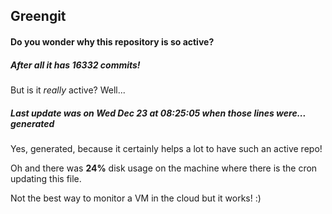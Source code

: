 ## Greengit

#### Do you wonder why this repository is so active?

##### After all it has 16332 commits!

But is it *really* active? Well...

##### Last update was on Wed Dec 23 at 08:25:05 when those lines were... generated

Yes, generated, because it certainly helps a lot to have such an active repo!

Oh and there was **24%** disk usage on the machine
where there is the cron updating this file.

Not the best way to monitor a VM in the cloud but it works! :)
